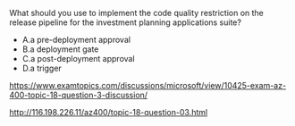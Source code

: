 What should you use to implement the code quality restriction on the release pipeline for the investment planning applications suite?<br/><ul><li class="multi-choice-item correct-hidden"><span class="multi-choice-letter" data-choice-letter="A">A.</span>a pre-deployment approval</li><li class="multi-choice-item"><span class="multi-choice-letter" data-choice-letter="B">B.</span>a deployment gate</li><li class="multi-choice-item"><span class="multi-choice-letter" data-choice-letter="C">C.</span>a post-deployment approval</li><li class="multi-choice-item"><span class="multi-choice-letter" data-choice-letter="D">D.</span>a trigger</li></ul><p><a href="https://www.examtopics.com/discussions/microsoft/view/10425-exam-az-400-topic-18-question-3-discussion/">https://www.examtopics.com/discussions/microsoft/view/10425-exam-az-400-topic-18-question-3-discussion/</a></p><p><a href="http://116.198.226.11/az400/topic-18-question-03.html">http://116.198.226.11/az400/topic-18-question-03.html</a></p><script src="https://giscus.app/client.js"                    data-repo="azsamples/az204"                    data-repo-id="R_kgDOMRXzDQ"                    data-category="General"                    data-category-id="DIC_kwDOMRXzDc4Cgi27"                    data-mapping="pathname"                    data-strict="0"                    data-reactions-enabled="0"                    data-emit-metadata="0"                    data-input-position="bottom"                    data-theme="preferred_color_scheme"                    data-lang="en"                    crossorigin="anonymous"                    async>                    </script>